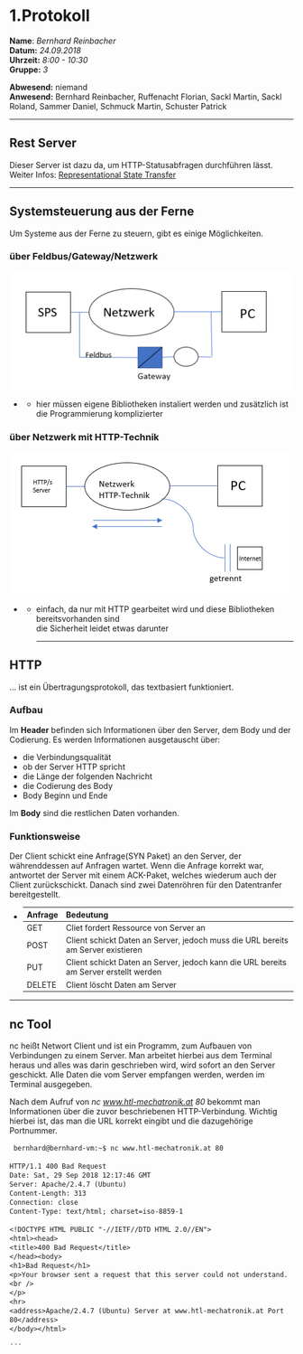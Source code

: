 # 1.Protokoll  
  
  **Name**:  *Bernhard Reinbacher*  
  **Datum:** *24.09.2018*  
  **Uhrzeit:** *8:00 - 10:30*  
  **Gruppe:** *3*  
  
   
    
 **Abwesend:** niemand  
 **Anwesend:** Bernhard Reinbacher, Ruffenacht Florian, Sackl Martin, Sackl Roland, Sammer Daniel, Schmuck Martin, Schuster Patrick  
  
*********************************************************************************************************************************  
## Rest Server  
Dieser Server ist dazu da, um HTTP-Statusabfragen durchführen lässt. Weiter Infos: [Representational State Transfer](https://de.wikipedia.org/wiki/Representational_State_Transfer)
*********************************************************************************************************************************  
## Systemsteuerung aus der Ferne  
Um Systeme aus der Ferne zu steuern, gibt es einige Möglichkeiten.  
### über Feldbus/Gateway/Netzwerk  
![Netzwerk1](/reibem14/Netzwerk1.PNG)    
* * hier müssen eigene Bibliotheken instaliert werden und zusätzlich ist die Programmierung komplizierter  

### über Netzwerk mit HTTP-Technik   
![Netzwerk2](/reibem14/Netzwerk2.PNG)   
* *  einfach, da nur mit HTTP gearbeitet wird und diese Bibliotheken bereitsvorhanden sind  
     die Sicherheit leidet etwas darunter    
     *********************************************************************************************************************************   
## HTTP  
... ist ein Übertragungsprotokoll, das textbasiert funktioniert.  
### Aufbau  
Im **Header** befinden sich Informationen über den Server, dem Body und der Codierung. Es werden Informationen ausgetauscht über:   
* die Verbindungsqualität  
* ob der Server HTTP spricht  
* die Länge der folgenden Nachricht  
* die Codierung des Body  
* Body Beginn und Ende    
  
Im **Body** sind die restlichen Daten vorhanden.  
  
### Funktionsweise  
Der Client schickt eine Anfrage(SYN Paket) an den Server, der währenddessen auf Anfragen wartet. Wenn die Anfrage korrekt war, antwortet der Server mit einem ACK-Paket, welches wiederum auch der Client zurückschickt. Danach sind zwei Datenröhren für den Datentranfer bereitgestellt.  

* Anfrage | Bedeutung  
  ------- | ---------  
  GET | Cliet fordert Ressource von Server an  
  POST | Client schickt Daten an Server, jedoch muss die URL bereits am Server existieren  
  PUT | Client schickt Daten an Server, jedoch kann die URL bereits am Server erstellt werden  
  DELETE | Client löscht Daten am Server  
********************************************************************************************************************************  
## nc Tool  
nc heißt Networt Client und ist ein Programm, zum Aufbauen von Verbindungen zu einem Server. Man arbeitet hierbei aus dem Terminal heraus und alles was darin geschrieben wird, wird sofort an den Server geschickt. Alle Daten die vom Server empfangen werden, werden im Terminal ausgegeben.       
  
      
Nach dem Aufruf von *nc www.htl-mechatronik.at 80* bekommt man Informationen über die zuvor beschriebenen HTTP-Verbindung. Wichtig hierbei ist, das man die URL korrekt eingibt und die dazugehörige Portnummer.  
```
 bernhard@bernhard-vm:~$ nc www.htl-mechatronik.at 80

HTTP/1.1 400 Bad Request
Date: Sat, 29 Sep 2018 12:17:46 GMT
Server: Apache/2.4.7 (Ubuntu)
Content-Length: 313
Connection: close
Content-Type: text/html; charset=iso-8859-1

<!DOCTYPE HTML PUBLIC "-//IETF//DTD HTML 2.0//EN">
<html><head>
<title>400 Bad Request</title>
</head><body>
<h1>Bad Request</h1>
<p>Your browser sent a request that this server could not understand.<br />
</p>
<hr>
<address>Apache/2.4.7 (Ubuntu) Server at www.htl-mechatronik.at Port 80</address>
</body></html>

´´´



    

